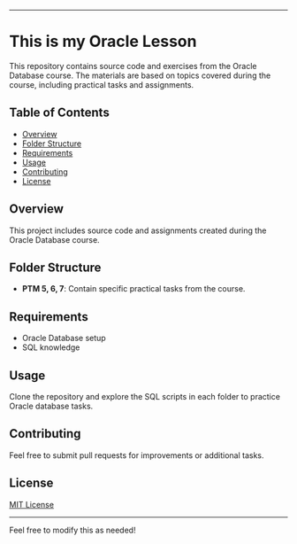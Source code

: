 
---

# This is my Oracle Lesson

This repository contains source code and exercises from the Oracle Database course. The materials are based on topics covered during the course, including practical tasks and assignments.

## Table of Contents
- [Overview](#overview)
- [Folder Structure](#folder-structure)
- [Requirements](#requirements)
- [Usage](#usage)
- [Contributing](#contributing)
- [License](#license)

## Overview
This project includes source code and assignments created during the Oracle Database course.

## Folder Structure
- **PTM 5, 6, 7**: Contain specific practical tasks from the course.

## Requirements
- Oracle Database setup
- SQL knowledge

## Usage
Clone the repository and explore the SQL scripts in each folder to practice Oracle database tasks.

## Contributing
Feel free to submit pull requests for improvements or additional tasks.

## License
[MIT License](LICENSE)

--- 

Feel free to modify this as needed!
